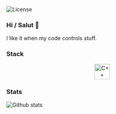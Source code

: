 ![License](https://img.shields.io/github/license/sebastienblanchet/sebastienblanchet?style=flat) <br/>

### Hi / Salut 👋

I like it when my code controls stuff.

<!--
[![LinkedIn](https://img.shields.io/badge/-blue?style=flat-square&logo=Linkedin&logoColor=white&link=https://www.linkedin.com/in/sebastien-blanchet/)](https://www.linkedin.com/in/sebastien-blanchet/)<br/>
![GitHub followers](https://img.shields.io/github/followers/sebastienblanchet?label=Follow&style=social) <br/>
[![website](https://img.shields.io/badge/Website-46a2f1.svg?&style=flat-square&logo=Google-Chrome&logoColor=white&link=https://sebastienblanchet.github.io/portfolio/)](https://sebastienblanchet.github.io/portfolio/)<br/>
-->

### Stack

<p align="center">
	<img title="C++" alt="C++" src="https://cdn.worldvectorlogo.com/logos/c.svg" height="40" />
</p>


### Stats

![Github stats](https://github-readme-stats.vercel.app/api?username=sebastienblanchet)
